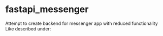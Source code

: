 # fastapi_messenger
Attempt to create backend for messenger app with reduced functionality Like described under: 
